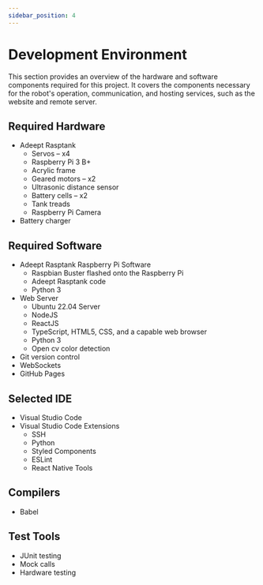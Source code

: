 ```yaml
---
sidebar_position: 4
---
```


# Development Environment
This section provides an overview of the hardware and software components required for this project. It covers the components necessary for the robot's operation, communication, and hosting services, such as the website and remote server. 

## Required Hardware
- Adeept Rasptank
	- Servos – x4
	- Raspberry Pi 3 B+
	- Acrylic frame
	- Geared motors – x2
	- Ultrasonic distance sensor
	- Battery cells – x2
	- Tank treads
	- Raspberry Pi Camera
- Battery charger

## Required Software
- Adeept Rasptank Raspberry Pi Software
	- Raspbian Buster flashed onto the Raspberry Pi
	- Adeept Rasptank code
	- Python 3
- Web Server
	- Ubuntu 22.04 Server
	- NodeJS
	- ReactJS
	- TypeScript, HTML5, CSS, and a capable web browser
	- Python 3
	- Open cv color detection
- Git version control
- WebSockets
- GitHub Pages

## Selected IDE
- Visual Studio Code
- Visual Studio Code Extensions
	- SSH
	- Python
	- Styled Components
	- ESLint
	- React Native Tools

## Compilers
- Babel

## Test Tools
- JUnit testing
- Mock calls
- Hardware testing